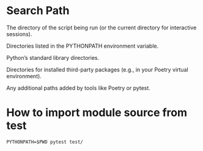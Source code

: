 # Search Path
The directory of the script being run (or the current directory for interactive sessions).

Directories listed in the PYTHONPATH environment variable.

Python’s standard library directories.

Directories for installed third-party packages (e.g., in your Poetry virtual environment).

Any additional paths added by tools like Poetry or pytest.

# How to import module source from test
```shell
PYTHONPATH=$PWD pytest test/
```
